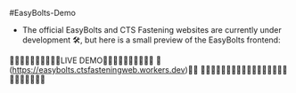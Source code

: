 #EasyBolts-Demo

* The official EasyBolts and CTS Fastening websites are currently under development 🛠️, but here is a small preview of the EasyBolts frontend:

🚧🚧🚧🚧🚧🚧🚧🚧🚧🚧LIVE DEMO🚧🚧🚧🚧🚧🚧🚧🚧🚧🚧
🚧 (https://easybolts.ctsfasteningweb.workers.dev)🚧🚧
🚧🚧🚧🚧🚧🚧🚧🚧🚧🚧🚧🚧🚧🚧🚧🚧🚧🚧🚧🚧🚧🚧🚧🚧
